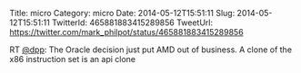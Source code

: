 Title: micro
Category: micro
Date: 2014-05-12T15:51:11
Slug: 2014-05-12T15:51:11
TwitterId: 465881883415289856
TweetUrl: https://twitter.com/mark_philpot/status/465881883415289856

RT [@dpp](https://twitter.com/dpp): The Oracle decision just put AMD out of business. A clone of the x86 instruction set is an api clone